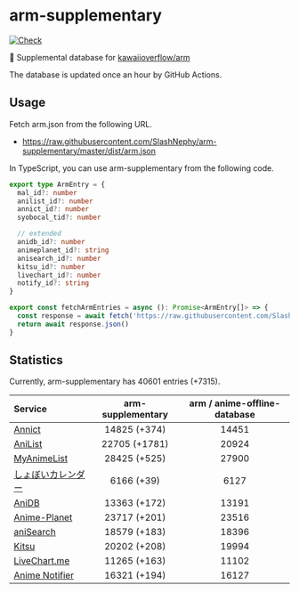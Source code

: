 # arm-supplementary

[![Check](https://github.com/SlashNephy/arm-supplementary/actions/workflows/check-node.yml/badge.svg)](https://github.com/SlashNephy/arm-supplementary/actions/workflows/check-node.yml)

💊 Supplemental database for [kawaiioverflow/arm](https://github.com/kawaiioverflow/arm)

The database is updated once an hour by GitHub Actions.

## Usage

Fetch arm.json from the following URL.

- https://raw.githubusercontent.com/SlashNephy/arm-supplementary/master/dist/arm.json

In TypeScript, you can use arm-supplementary from the following code.

```TypeScript
export type ArmEntry = {
  mal_id?: number
  anilist_id?: number
  annict_id?: number
  syobocal_tid?: number

  // extended
  anidb_id?: number
  animeplanet_id?: string
  anisearch_id?: number
  kitsu_id?: number
  livechart_id?: number
  notify_id?: string
}

export const fetchArmEntries = async (): Promise<ArmEntry[]> => {
  const response = await fetch('https://raw.githubusercontent.com/SlashNephy/arm-supplementary/master/dist/arm.json')
  return await response.json()
}
```

## Statistics

Currently, arm-supplementary has 40601 entries (+7315).

| Service                                     | arm-supplementary | arm / anime-offline-database |
| :------------------------------------------ | :---------------: | :--------------------------: |
| [Annict](https://annict.com)                |   14825 (+374)    |            14451             |
| [AniList](https://anilist.co)               |   22705 (+1781)   |            20924             |
| [MyAnimeList](https://myanimelist.net)      |   28425 (+525)    |            27900             |
| [しょぼいカレンダー](https://cal.syoboi.jp) |    6166 (+39)     |             6127             |
| [AniDB](https://anidb.net)                  |   13363 (+172)    |            13191             |
| [Anime-Planet](https://anime-planet.com)    |   23717 (+201)    |            23516             |
| [aniSearch](https://anisearch.com)          |   18579 (+183)    |            18396             |
| [Kitsu](https://kitsu.io)                   |   20202 (+208)    |            19994             |
| [LiveChart.me](https://livechart.me)        |   11265 (+163)    |            11102             |
| [Anime Notifier](https://notify.moe)        |   16321 (+194)    |            16127             |

